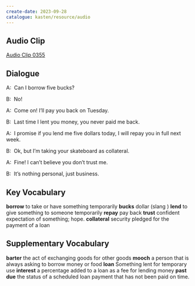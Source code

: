 ```yaml
---
create-date: 2023-09-28
catalogue: kasten/resource/audio
---
```


## Audio Clip
[Audio Clip 0355](https://archive.org/download/englishpod_all/englishpod_0355dg.mp3)

## Dialogue
A:  Can I borrow five bucks? 

B:  No!

A:  Come on! I’ll pay you back on Tuesday. 

B:  Last time I lent you money, you never paid me back. 

A:  I promise if you lend me five dollars today, I will repay you in full next week. 

B:  Ok, but I’m taking your skateboard as collateral. 

A:  Fine! I can’t believe you don’t trust me. 

B:  It’s nothing personal, just business. 

## Key Vocabulary
**borrow**          to take or have something temporarily
**bucks**           dollar (slang )
**lend**            to give something to someone temporarily
**repay**           pay back
**trust**           confident expectation of something; hope.
**collateral**      security pledged for the payment of a loan

## Supplementary Vocabulary
**barter**        the act of exchanging goods for other goods
**mooch**         a person that is always asking to borrow money or food
**loan**          Something lent for temporary use
**interest**      a percentage added to a loan as a fee for lending money
**past due**      the status of a scheduled loan payment that has not been paid on time.
